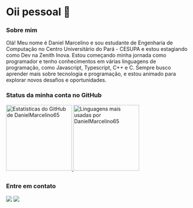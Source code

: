 # Oii pessoal 👋

### Sobre mim


Olá! Meu nome é Daniel Marcelino e sou estudante de Engenharia de Computação no Centro Universitário do Pará - CESUPA e estou estagiando como Dev na Zenith Inova. Estou começando minha jornada como programador e tenho conhecimentos em várias linguagens de programação, como Javascript, Typescript, C++ e C. Sempre busco aprender mais sobre tecnologia e programação, e estou animado para explorar novos desafios e oportunidades.
<br>

### Status da minha conta no GitHub
<div class="stats-content">
  <a  href="https://github.com/DanielMarcelino65/DanielMarcelino65">
    <img height="180em" src="https://github-readme-stats-sigma-five.vercel.app/api?username=DanielMarcelino65&show_icons=true&theme=dark&count_private=true" alt="Estatísticas do GitHub de DanielMarcelino65">
  </a>
  <a href="https://github.com/DanielMarcelino65/DanielMarcelino65">
    <img height="180em"src="https://github-readme-stats-sigma-five.vercel.app/api/top-langs/?username=DanielMarcelino65&layout=compact&theme=dark&count_private=true" alt="Linguagens mais usadas por DanielMarcelino65">
  </a>
</div>

##

### Entre em contato
<a href="https://instagram.com/danmarcelino22" target="_blank"><img src="https://img.shields.io/badge/-Instagram-%23E4405F?style=for-the-badge&logo=instagram&logoColor=white" target="_blank"></a>
<a href = "mailto:danmarcelino6573@gmail.com"><img src="https://img.shields.io/badge/-Gmail-%23333?style=for-the-badge&logo=gmail&logoColor=white" target="_blank"></a>


  


